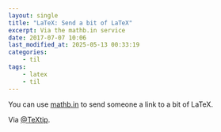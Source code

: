 ```yaml
---
layout: single
title: "LaTeX: Send a bit of LaTeX"
excerpt: Via the mathb.in service
date: 2017-07-07 10:06
last_modified_at: 2025-05-13 00:33:19
categories:
    - til
tags:
    - latex
    - til
---
```


You can use [mathb.in](http://mathb.in) to send someone a link to a bit of LaTeX.

Via [@TeXtip](https://twitter.com/TeXtip/status/707955703147851776).
